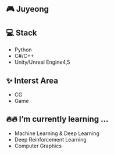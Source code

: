 <!--
**JuyeongHwang/JuyeongHwang** is a ✨ _special_ ✨ repository because its `README.md` (this file) appears on your GitHub profile.

Here are some ideas to get you started:

- 🔭 I’m currently working on ...
- 🌱 I’m currently learning ...
- 👯 I’m looking to collaborate on ...
- 🤔 I’m looking for help with ...
- 💬 Ask me about ...
- 📫 How to reach me: ...
- 😄 Pronouns: ...
- ⚡ Fun fact: ...
-->

## 🎮 Juyeong


## 💻 Stack

- Python 
- C#/C++ 
- Unity/Unreal Engine4,5 

## ✨ Interst Area

- CG
- Game

## 🔥🔥 I’m currently learning ... 

- Machine Learning & Deep Learning
- Deep Reinforcement Learning
- Computer Graphics
